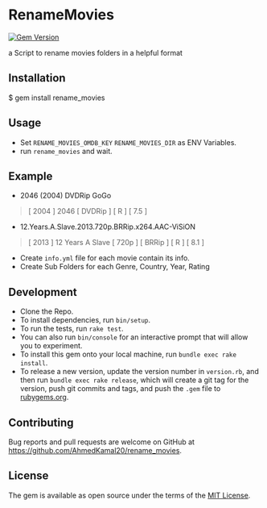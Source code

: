 # RenameMovies

[![Gem Version](https://badge.fury.io/rb/rename_movies.svg)](http://badge.fury.io/rb/rename_movies)

a Script to rename movies folders in a helpful format

## Installation

  $ gem install rename_movies

## Usage

- Set `RENAME_MOVIES_OMDB_KEY` `RENAME_MOVIES_DIR` as ENV Variables.
- run `rename_movies` and wait.

## Example

- 2046 (2004) DVDRip GoGo
> [ 2004 ] 2046 [ DVDRip ] [ R ] [ 7.5 ]

- 12.Years.A.Slave.2013.720p.BRRip.x264.AAC-ViSiON
> [ 2013 ] 12 Years A Slave [ 720p ] [ BRRip ] [ R ] [ 8.1 ]

- Create `info.yml` file for each movie contain its info.
- Create Sub Folders for each Genre, Country, Year, Rating

## Development

- Clone the Repo.
- To install dependencies, run `bin/setup`.
- To run the tests, run `rake test`.
- You can also run `bin/console` for an interactive prompt that will allow you to experiment.
- To install this gem onto your local machine, run `bundle exec rake install`.
- To release a new version, update the version number in `version.rb`, and then run `bundle exec rake release`, which will create a git tag for the version, push git commits and tags, and push the `.gem` file to [rubygems.org](https://rubygems.org).

## Contributing

Bug reports and pull requests are welcome on GitHub at https://github.com/AhmedKamal20/rename_movies.

## License

The gem is available as open source under the terms of the [MIT License](https://opensource.org/licenses/MIT).
